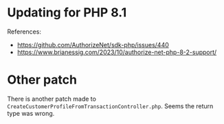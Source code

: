 # Updating for PHP 8.1

References:
  * https://github.com/AuthorizeNet/sdk-php/issues/440
  * https://www.brianessig.com/2023/10/authorize-net-php-8-2-support/

# Other patch

There is another patch made to `CreateCustomerProfileFromTransactionController.php`. Seems the return type was wrong.